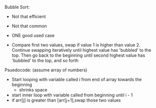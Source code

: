 Bubble Sort:

- Not that efficient

- Not that common

- ONE good used case

- Compare first two values, swap if value 1 is higher than value 2. Continue swapping iteratively until highest value has 'bubbled' to the top. Then go back to the beginning until second highest value has 'bubbled' to the top, and so forth

Psuedocode: (assume array of numbers)

- Start looping with variable called i from end of array towards the beginning
  - shrinks space
- start inner loop with variable called from beginning until i - 1
- if arr[j] is greater than [arr[j+1],swap those two values
